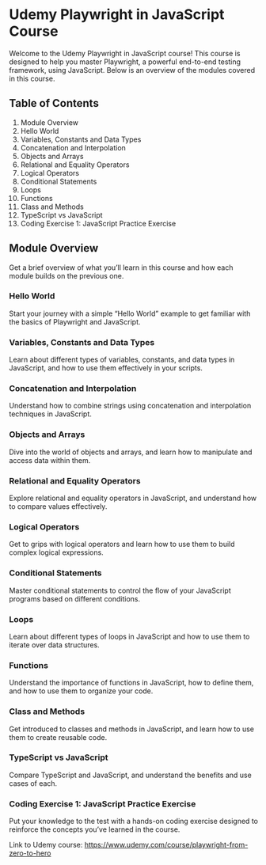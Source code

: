 # Udemy Playwright in JavaScript Course

Welcome to the Udemy Playwright in JavaScript course! This course is designed to help you master Playwright, a powerful end-to-end testing framework, using JavaScript. Below is an overview of the modules covered in this course.

## Table of Contents
1. Module Overview
2. Hello World
3. Variables, Constants and Data Types
4. Concatenation and Interpolation
5. Objects and Arrays
6. Relational and Equality Operators
7. Logical Operators
8. Conditional Statements
9. Loops
10. Functions
11. Class and Methods
12. TypeScript vs JavaScript
13. Coding Exercise 1: JavaScript Practice Exercise

## Module Overview
Get a brief overview of what you’ll learn in this course and how each module builds on the previous one.

### Hello World
Start your journey with a simple “Hello World” example to get familiar with the basics of Playwright and JavaScript.

### Variables, Constants and Data Types
Learn about different types of variables, constants, and data types in JavaScript, and how to use them effectively in your scripts.

### Concatenation and Interpolation
Understand how to combine strings using concatenation and interpolation techniques in JavaScript.

### Objects and Arrays
Dive into the world of objects and arrays, and learn how to manipulate and access data within them.

### Relational and Equality Operators
Explore relational and equality operators in JavaScript, and understand how to compare values effectively.

### Logical Operators
Get to grips with logical operators and learn how to use them to build complex logical expressions.

### Conditional Statements
Master conditional statements to control the flow of your JavaScript programs based on different conditions.

### Loops
Learn about different types of loops in JavaScript and how to use them to iterate over data structures.

### Functions
Understand the importance of functions in JavaScript, how to define them, and how to use them to organize your code.

### Class and Methods
Get introduced to classes and methods in JavaScript, and learn how to use them to create reusable code.

### TypeScript vs JavaScript
Compare TypeScript and JavaScript, and understand the benefits and use cases of each.

### Coding Exercise 1: JavaScript Practice Exercise
Put your knowledge to the test with a hands-on coding exercise designed to reinforce the concepts you’ve learned in the course.

Link to Udemy course:
https://www.udemy.com/course/playwright-from-zero-to-hero